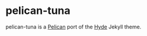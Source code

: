 # pelican-tuna

pelican-tuna is a [Pelican](https://github.com/getpelican) port of the [Hyde](http://hyde.getpoole.com/) Jekyll theme.

